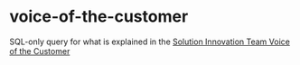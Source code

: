 # voice-of-the-customer

SQL-only query for what is explained in the [Solution Innovation Team Voice of the Customer](https://github.com/Snowflake-Labs/emerging-solutions-toolbox/tree/main/framework-voice-of-the-customer)
